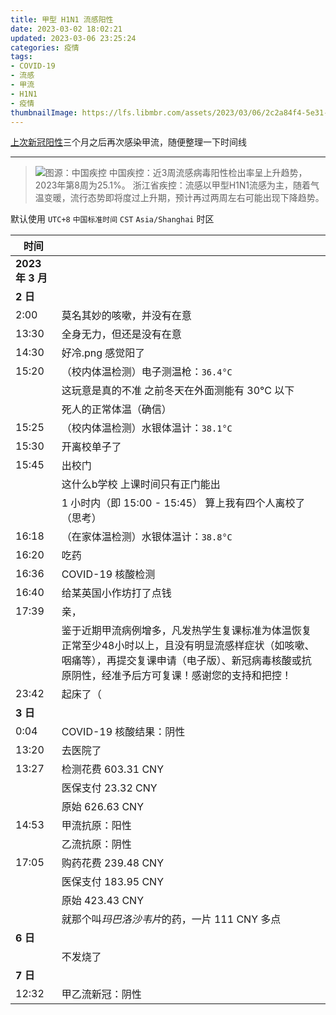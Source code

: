 ```yaml
---
title: 甲型 H1N1 流感阳性
date: 2023-03-02 18:02:21
updated: 2023-03-06 23:25:24
categories: 疫情
tags:
- COVID-19
- 流感
- 甲流
- H1N1
- 疫情
thumbnailImage: https://lfs.libmbr.com/assets/2023/03/06/2c2a84f4-5e31-40b2-921c-318daa338a37.jpg
---
```

<!-- 取得 COVID-19 核酸检测结果后，本页面才会发布到网站 -->
[上次新冠阳性](/archives/468/)三个月之后再次感染甲流，随便整理一下时间线  
<!-- more -->

---
> ![图源：中国疾控](https://lfs.libmbr.com/assets/2023/03/06/4b6335d0-ff42-41f9-b2cf-73e101b307cb.webp)
> 中国疾控：近3周流感病毒阳性检出率呈上升趋势，2023年第8周为25.1%。 浙江省疾控：流感以甲型H1N1流感为主，随着气温变暖，流行态势即将度过上升期，预计再过两周左右可能出现下降趋势。

默认使用 ``UTC+8`` ``中国标准时间`` ``CST`` ``Asia/Shanghai`` 时区  

|时间||
|---|---|
|**2023 年 3 月**||
|**2 日**||
|2:00|莫名其妙的咳嗽，并没有在意|
|13:30|全身无力，但还是没有在意|
|14:30|好冷.png 感觉阳了|
|15:20|（校内体温检测）电子测温枪：``36.4°C``|
||这玩意是真的不准 之前冬天在外面测能有 30°C 以下|
||死人的正常体温（确信）|
|15:25|（校内体温检测）水银体温计：``38.1°C``|
|15:30|开离校单子了|
|15:45|出校门|
||这什么b学校 上课时间只有正门能出|
||1 小时内（即 15:00 - 15:45） 算上我有四个人离校了（思考）|
|16:18|（在家体温检测）水银体温计：``38.8°C``|
|16:20|吃药|
|16:36|COVID-19 核酸检测|
|16:40|给某英国小作坊打了点钱|
|17:39|亲，|
||鉴于近期甲流病例增多，凡发热学生复课标准为体温恢复正常至少48小时以上，且没有明显流感样症状（如咳嗽、咽痛等），再提交复课申请（电子版）、新冠病毒核酸或抗原阴性，经准予后方可复课！感谢您的支持和把控！|
|23:42|起床了（|
|**3 日**||
|0:04|COVID-19 核酸结果：阴性|
|13:20|去医院了|
|13:27|检测花费 603.31 CNY|
||医保支付 23.32 CNY|
||原始 626.63 CNY|
|14:53|甲流抗原：阳性|
||乙流抗原：阴性|
|17:05|购药花费 239.48 CNY|
||医保支付 183.95 CNY|
||原始 423.43 CNY|
||就那个叫*玛巴洛沙韦片*的药，一片 111 CNY 多点|
|**6 日**||
||不发烧了|
|**7 日**||
|12:32|甲乙流新冠：阴性|
